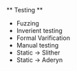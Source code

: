 ** Testing **
- Fuzzing
- Inverient testing
- Formal Varification
- Manual testing
- Static -> Slither
- Static -> Aderyn
